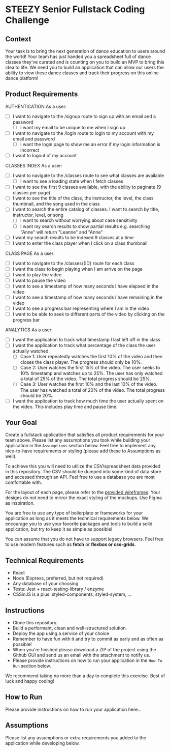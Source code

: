 # STEEZY Senior Fullstack Coding Challenge

## Context

Your task is to bring the next generation of dance education to users around the world! Your team has just handed you a spreadsheet full of dance classes they've curated and is counting on you to build an MVP to bring this idea to life. We need you to build an application that can allow our users the ability to view these dance classes and track their progress on this online dance platform! 

## Product Requirements

AUTHENTICATION
As a user:
- [ ] I want to navigate to the /signup route to sign up with an email and a password
  - [ ] I want my email to be unique to me when I sign up
- [ ] I want to navigate to the /login route to login to my account with my email and password
  - [ ] I want the login page to show me an error if my login information is incorrect
- [ ] I want to logout of my account

CLASSES INDEX
As a user:
- [ ] I want to navigate to the /classes route to see what classes are available
  - [ ] I want to see a loading state when I fetch classes
- [ ] I want to see the first 9 classes available, with the ability to paginate (9 classes per page)
- [ ] I want to see the title of the class, the instructor, the level, the class thumbnail, and the song used in the class
- [ ] I want to search the entire catalog of classes. I want to search by title, instructor, level, or song
  - [ ] I want to search without worrying about case sensitivity
  - [ ] I want my search results to show partial results e.g. searching "Anne" will return "Leanne" and "Anne"
- [ ] I want my search results to be indexed 9 classes at a time
- [ ] I want to enter the class player when I click on a class thumbnail

CLASS PAGE
As a user:
- [ ] I want to navigate to the /classes/{ID} route for each class
- [ ] I want the class to begin playing when I am arrive on the page
- [ ] I want to play the video
- [ ] I want to pause the video
- [ ] I want to see a timestamp of how many seconds I have elapsed in the video
- [ ] I want to see a timestamp of how many seconds I have remaining in the video
- [ ] I want to see a progress bar representing where I am in the video
- [ ] I want to be able to seek to different parts of the video by clicking on the progress bar

ANALYTICS
As a user:
- [ ] I want the application to track what timestamp I last left off in the class
- [ ] I want the application to track what percentage of the class the user actually watched
  - [ ] Case 1: User repeatedly watches the first 10% of the video and then closes the class player. The progress should only be 10%.
  - [ ] Case 2: User watches the first 15% of the video. The user seeks to 10% timestamp and watches up to 25%. The user has only watched a total of 25% of the video. The total progress should be 25%.
  - [ ] Case 3: User watches the first 10% and the last 10% of the video. The user has watched a total of 20% of the video. The total progress should be 20%.
- [ ] I want the application to track how much time the user actually spent on the video. This includes play time and pause time.

## Your Goal

Create a fullstack application that satisfies all product requirements for your team above. Please list any assumptions you took while building your application in the `Assumptions` section below. Feel free to implement any nice-to-have requirements or styling (please add these to Assumptions as well). 

To achieve this you will need to utilize the CSV/spreadsheet data provided in this repository. The CSV should be dumped into some kind of data store and accessed through an API. Feel free to use a database you are most comfortable with.

For the layout of each page, please refer to the [provided wireframes](https://www.figma.com/file/2PJs4oGfknIqokVHVN9xLH/%5BWEB%5D-Classes-Take-Home-Test?node-id=1060%3A178). Your designs do not need to mirror the exact styling of the mockups. Use Figma as inspiration. 

You are free to use any type of boilerplate or frameworks for your application as long as it meets the technical requirements below. We encourage you to use your favorite packages and tools to build a solid application, but try to keep it as simple as possible!

You can assume that you do not have to support legacy browsers. Feel free to use modern features such as **fetch** or **flexbox or css-grids**. 

## Technical Requirements
- React
- Node (Express, preferred, but not required)
- Any database of your choosing
- Tests: Jest + react-testing-library / enzyme
- CSSinJS is a plus: styled-components, styled-system, ...

## Instructions

- Clone this repository.
- Build a performant, clean and well-structured solution.
- Deploy the app using a service of your choice
- Remember to have fun with it and try to commit as early and as often as possible!
- When you're finished please download a ZIP of the project using the Github GUI and send us an email with the attachment to notify us.
- Please provide instructions on how to run your application in the `How To Run` section below.

We recommend taking no more than a day to complete this exercise. Best of luck and happy coding!

## How to Run  
Please provide instructions on how to run your application here...


## Assumptions
Please list any assumptions or extra requirements you added to the application while developing below.
